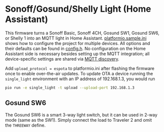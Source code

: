 # Sonoff/Gosund/Shelly Light (Home Assistant)

This firmware turns a Sonoff Basic, Sonoff 4CH, Gosund SW1, Gosund SW6, or Shelly 1 into an MQTT light in Home Assistant. [platformio.sample.ini](platformio.sample.ini) shows how to configure the project for multiple devices. All options and their defaults can be found in [config.h](include/config.h). No configuration on the Home Assistant side is necessary besides setting up the MQTT integration; all device-specific settings are shared via [MQTT discovery](https://www.home-assistant.io/docs/mqtt/discovery).

Add `upload_protocol = espota` to platformio.ini after flashing the firmware once to enable over-the-air updates. To update OTA a device running the `single_light` environment with an IP address of 192.168.1.3, you would run

```bash
pio run -e single_light -t upload --upload-port 192.168.1.3
```
## Gosund SW6

The Gosund SW6 is a smart 3-way light switch, but it can be used in 2-way mode (same as the SW1). Simply connect the load to Traveler 2 and omit the `THREEWAY` define.
